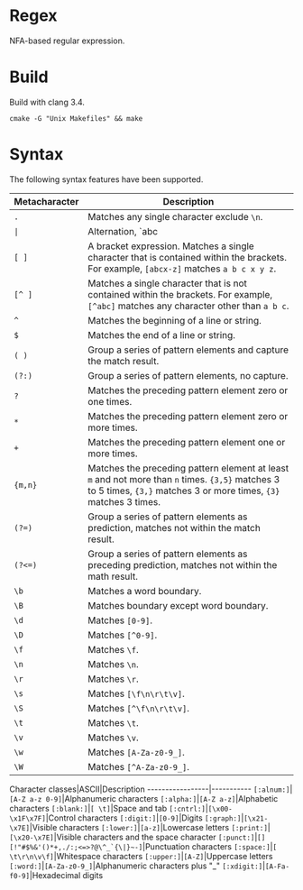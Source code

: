 Regex
=====

NFA-based regular expression.

Build
=====
Build with clang 3.4.

	cmake -G "Unix Makefiles" && make

Syntax
======

The following syntax features have been supported.

Metacharacter|Description
-------------|-----------
`.`|Matches any single character exclude `\n`.
`\|`|Alternation, `abc|def` matches `abc` or `def`.
`[ ]`|A bracket expression. Matches a single character that is contained within the brackets. For example, `[abcx-z]` matches `a b c x y z`.
`[^ ]`|Matches a single character that is not contained within the brackets. For example, `[^abc]` matches any character other than `a b c`.
`^`|Matches the beginning of a line or string.
`$`|Matches the end of a line or string.
`( )`|Group a series of pattern elements and capture the match result.
`(?:)`|Group a series of pattern elements, no capture.
`?`|Matches the preceding pattern element zero or one times.
`*`|Matches the preceding pattern element zero or more times.
`+`|Matches the preceding pattern element one or more times.
`{m,n}`|Matches the preceding pattern element at least `m` and not more than `n` times. `{3,5}` matches 3 to 5 times, `{3,}` matches 3 or more times, `{3}` matches 3 times.
`(?=)`|Group a series of pattern elements as prediction, matches not within the match result.
`(?<=)`|Group a series of pattern elements as preceding prediction, matches not within the math result.
`\b`|Matches a word boundary.
`\B`|Matches boundary except word boundary.
`\d`|Matches `[0-9]`.
`\D`|Matches `[^0-9]`.
`\f`|Matches `\f`.
`\n`|Matches `\n`.
`\r`|Matches `\r`.
`\s`|Matches `[\f\n\r\t\v]`.
`\S`|Matches `[^\f\n\r\t\v]`.
`\t`|Matches `\t`.
`\v`|Matches `\v`.
`\w`|Matches `[A-Za-z0-9_]`.
`\W`|Matches `[^A-Za-z0-9_]`.

Character classes|ASCII|Description
-----------------|-----------
`[:alnum:]`|`[A-Z a-z 0-9]`|Alphanumeric characters
`[:alpha:]`|`[A-Z a-z]`|Alphabetic characters
`[:blank:]`|`[ \t]`|Space and tab
`[:cntrl:]`|`[\x00-\x1F\x7F]`|Control characters
`[:digit:]`|`[0-9]`|Digits
`[:graph:]`|`[\x21-\x7E]`|Visible characters
`[:lower:]`|`[a-z]`|Lowercase letters
`[:print:]`|`[\x20-\x7E]`|Visible characters and the space character
`[:punct:]`|``[][!"#$%&'()*+,./:;<=>?@\^_`{\|}~-]``|Punctuation characters
`[:space:]`|`[ \t\r\n\v\f]`|Whitespace characters
`[:upper:]`|`[A-Z]`|Uppercase letters
`[:word:]`|`[A-Za-z0-9_]`|Alphanumeric characters plus "_"
`[:xdigit:]`|`[A-Fa-f0-9]`|Hexadecimal digits

